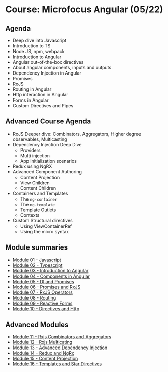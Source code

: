 # Course: Microfocus Angular (05/22)

## Agenda

* Deep dive into Javascript
* Introduction to TS
* Node JS, npm, webpack
* Introduction to Angular
* Angular out-of-the-box directives
* About angular components, inputs and outputs
* Dependency Injection in Angular
* Promises
* RxJS
* Routing in Angular
* Http interaction in Angular
* Forms in Angular
* Custom Directives and Pipes

## Advanced Course Agenda
* RxJS Deeper dive: Combinators, Aggregators, Higher degree observables, Multicasting
* Dependency Injection Deep Dive
  * Providers
  * Multi injection
  * App initialization scenarios
* Redux using NgRX
* Advanced Component Authoring
  * Content Projection
  * View Children
  * Content Children
* Containers and Templates
  * The `ng-container`
  * The `ng-template`
  * Template Outlets
  * Contexts
* Custom Structural directives
  * Using ViewContainerRef
  * Using the micro syntax


## Module summaries
* [Module 01 - Javascript](Module%2001/README.md)
* [Module 02 - Typescript](Module%2002/README.md)
* [Module 03 - Introduction to Angular](Module%2003/README.md)
* [Module 04 - Components in Angular](Module%2004/README.md)
* [Module 05 - DI and Promises](Module%2005/README.md)
* [Module 06 - Promises and RxJS](Module%2006/README.md)
* [Module 07 - RxJS Operators](Module%2007/README.md)
* [Module 08 - Routing](Module%2008/README.md)
* [Module 09 - Reactive Forms](Module%2009/README.md)
* [Module 10 - Directives and Http](Module%2010/README.md)

## Advanced Modules
* [Module 11 - Rxjs Combinators and Aggregators](Module%2011/README.md)
* [Module 12 - Rxjs Multicating](Module%2012/README.md)
* [Module 13 - Advanced Dependency Injection](Module%2013/README.md)
* [Module 14 - Redux and NgRx](Module%2014/Readme.md)
* [Module 15 - Content Projection](Module%2015/Readme.md)
* [Module 16 - Templates and Star Directives](Module%2016/README.md)


